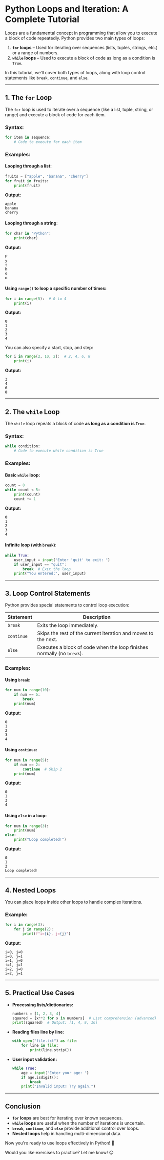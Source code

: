 # **Python Loops and Iteration: A Complete Tutorial**

Loops are a fundamental concept in programming that allow you to execute a block of code repeatedly. Python provides two main types of loops:  

1. **`for` loops** – Used for iterating over sequences (lists, tuples, strings, etc.) or a range of numbers.  
2. **`while` loops** – Used to execute a block of code as long as a condition is `True`.  

In this tutorial, we'll cover both types of loops, along with loop control statements like `break`, `continue`, and `else`.

---

## **1. The `for` Loop**
The `for` loop is used to iterate over a sequence (like a list, tuple, string, or range) and execute a block of code for each item.

### **Syntax:**
```python
for item in sequence:
    # Code to execute for each item
```

### **Examples:**

#### **Looping through a list:**
```python
fruits = ["apple", "banana", "cherry"]
for fruit in fruits:
    print(fruit)
```
**Output:**
```
apple
banana
cherry
```

#### **Looping through a string:**
```python
for char in "Python":
    print(char)
```
**Output:**
```
P
y
t
h
o
n
```

#### **Using `range()` to loop a specific number of times:**
```python
for i in range(5):  # 0 to 4
    print(i)
```
**Output:**
```
0
1
2
3
4
```

You can also specify a start, stop, and step:
```python
for i in range(2, 10, 2):  # 2, 4, 6, 8
    print(i)
```
**Output:**
```
2
4
6
8
```

---

## **2. The `while` Loop**
The `while` loop repeats a block of code **as long as a condition is `True`**.

### **Syntax:**
```python
while condition:
    # Code to execute while condition is True
```

### **Examples:**

#### **Basic `while` loop:**
```python
count = 0
while count < 5:
    print(count)
    count += 1
```
**Output:**
```
0
1
2
3
4
```

#### **Infinite loop (with `break`):**
```python
while True:
    user_input = input("Enter 'quit' to exit: ")
    if user_input == "quit":
        break  # Exit the loop
    print("You entered:", user_input)
```

---

## **3. Loop Control Statements**
Python provides special statements to control loop execution:

| Statement | Description |
|-----------|-------------|
| `break`   | Exits the loop immediately. |
| `continue`| Skips the rest of the current iteration and moves to the next. |
| `else`    | Executes a block of code when the loop finishes normally (no `break`). |

### **Examples:**

#### **Using `break`:**
```python
for num in range(10):
    if num == 5:
        break
    print(num)
```
**Output:**
```
0
1
2
3
4
```

#### **Using `continue`:**
```python
for num in range(5):
    if num == 2:
        continue  # Skip 2
    print(num)
```
**Output:**
```
0
1
3
4
```

#### **Using `else` in a loop:**
```python
for num in range(3):
    print(num)
else:
    print("Loop completed!")
```
**Output:**
```
0
1
2
Loop completed!
```

---

## **4. Nested Loops**
You can place loops inside other loops to handle complex iterations.

### **Example:**
```python
for i in range(3):
    for j in range(2):
        print(f"i={i}, j={j}")
```
**Output:**
```
i=0, j=0
i=0, j=1
i=1, j=0
i=1, j=1
i=2, j=0
i=2, j=1
```

---

## **5. Practical Use Cases**
- **Processing lists/dictionaries:**  
  ```python
  numbers = [1, 2, 3, 4]
  squared = [x**2 for x in numbers]  # List comprehension (advanced)
  print(squared)  # Output: [1, 4, 9, 16]
  ```
  
- **Reading files line by line:**  
  ```python
  with open("file.txt") as file:
      for line in file:
          print(line.strip())
  ```

- **User input validation:**  
  ```python
  while True:
      age = input("Enter your age: ")
      if age.isdigit():
          break
      print("Invalid input! Try again.")
  ```

---

## **Conclusion**
- **`for` loops** are best for iterating over known sequences.
- **`while` loops** are useful when the number of iterations is uncertain.
- **`break`**, **`continue`**, and **`else`** provide additional control over loops.
- **Nested loops** help in handling multi-dimensional data.

Now you're ready to use loops effectively in Python! 🚀  

Would you like exercises to practice? Let me know! 😊